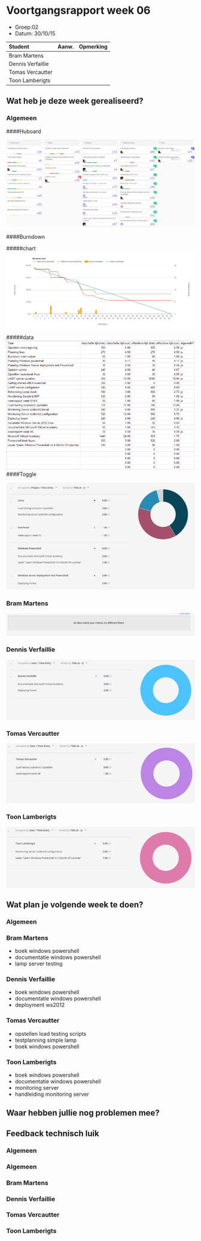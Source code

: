 # Voortgangsrapport week 06

* Groep:02
* Datum: 30/10/15

| Student  | Aanw. | Opmerking |
| :---     | :---  | :---      |
| Bram Martens |       |           |
| Dennis Verfaillie |       |           |
| Tomas Vercautter |       |           |
| Toon Lamberigts |       |           |

## Wat heb je deze week gerealiseerd?

### Algemeen

####Huboard

![alt Huboard](images/huboard/week06.PNG)

####Burndown

#####chart
![alt burndownChart](images/week06/burndown/chart.PNG)

#####data
![alt burndowntasks](images/week06/burndown/tasks.PNG)
####Toggle

![alt tasks](images/week06/tasks.PNG)

### Bram Martens

![alt Bram](images/week06/bram.PNG)

### Dennis Verfaillie

![alt Dennis](images/week06/dennis.PNG)

### Tomas Vercautter

![alt Tomas](images/week06/tomas.PNG)

### Toon Lamberigts

![alt Toon](images/week06/toon.PNG)

## Wat plan je volgende week te doen?

### Algemeen
### Bram Martens
* boek windows powershell
* documentatie windows powershell
* lamp server testing

### Dennis Verfaillie 
* boek windows powershell
* documentatie windows powershell 
* deployment ws2012

### Tomas Vercautter
* opstellen load testing scripts
* testplanning simple lamp
* boek windows powershell

### Toon Lamberigts
* boek windows powershell
* documentatie windows powershell
* monitoring server
* handleiding monitoring server

## Waar hebben jullie nog problemen mee?

## Feedback technisch luik

### Algemeen


### Algemeen
### Bram Martens
### Dennis Verfaillie
### Tomas Vercautter
### Toon Lamberigts

